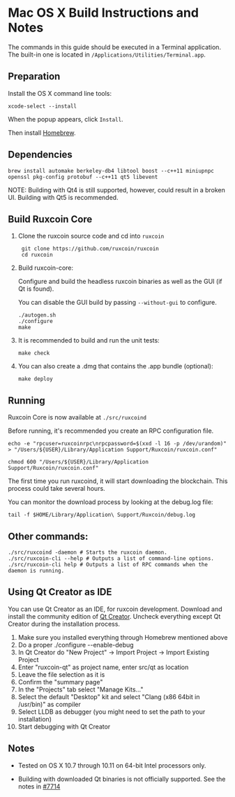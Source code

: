 Mac OS X Build Instructions and Notes
====================================
The commands in this guide should be executed in a Terminal application.
The built-in one is located in `/Applications/Utilities/Terminal.app`.

Preparation
-----------
Install the OS X command line tools:

`xcode-select --install`

When the popup appears, click `Install`.

Then install [Homebrew](http://brew.sh).

Dependencies
----------------------

    brew install automake berkeley-db4 libtool boost --c++11 miniupnpc openssl pkg-config protobuf --c++11 qt5 libevent

NOTE: Building with Qt4 is still supported, however, could result in a broken UI. Building with Qt5 is recommended.

Build Ruxcoin Core
------------------------

1. Clone the ruxcoin source code and cd into `ruxcoin`

        git clone https://github.com/ruxcoin/ruxcoin
        cd ruxcoin

2.  Build ruxcoin-core:

    Configure and build the headless ruxcoin binaries as well as the GUI (if Qt is found).

    You can disable the GUI build by passing `--without-gui` to configure.

        ./autogen.sh
        ./configure
        make

3.  It is recommended to build and run the unit tests:

        make check

4.  You can also create a .dmg that contains the .app bundle (optional):

        make deploy

Running
-------

Ruxcoin Core is now available at `./src/ruxcoind`

Before running, it's recommended you create an RPC configuration file.

    echo -e "rpcuser=ruxcoinrpc\nrpcpassword=$(xxd -l 16 -p /dev/urandom)" > "/Users/${USER}/Library/Application Support/Ruxcoin/ruxcoin.conf"

    chmod 600 "/Users/${USER}/Library/Application Support/Ruxcoin/ruxcoin.conf"

The first time you run ruxcoind, it will start downloading the blockchain. This process could take several hours.

You can monitor the download process by looking at the debug.log file:

    tail -f $HOME/Library/Application\ Support/Ruxcoin/debug.log

Other commands:
-------

    ./src/ruxcoind -daemon # Starts the ruxcoin daemon.
    ./src/ruxcoin-cli --help # Outputs a list of command-line options.
    ./src/ruxcoin-cli help # Outputs a list of RPC commands when the daemon is running.

Using Qt Creator as IDE
------------------------
You can use Qt Creator as an IDE, for ruxcoin development.
Download and install the community edition of [Qt Creator](https://www.qt.io/download/).
Uncheck everything except Qt Creator during the installation process.

1. Make sure you installed everything through Homebrew mentioned above
2. Do a proper ./configure --enable-debug
3. In Qt Creator do "New Project" -> Import Project -> Import Existing Project
4. Enter "ruxcoin-qt" as project name, enter src/qt as location
5. Leave the file selection as it is
6. Confirm the "summary page"
7. In the "Projects" tab select "Manage Kits..."
8. Select the default "Desktop" kit and select "Clang (x86 64bit in /usr/bin)" as compiler
9. Select LLDB as debugger (you might need to set the path to your installation)
10. Start debugging with Qt Creator

Notes
-----

* Tested on OS X 10.7 through 10.11 on 64-bit Intel processors only.

* Building with downloaded Qt binaries is not officially supported. See the notes in [#7714](https://github.com/ruxcoin/ruxcoin/issues/7714)
